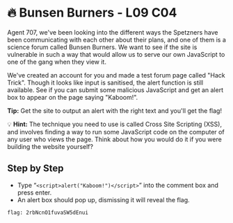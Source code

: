 # 🔥 Bunsen Burners - L09 C04

Agent 707, we've been looking into the different ways the Spetzners have been communicating with each other about their plans, and one of them is a science forum called Bunsen Burners. We want to see if the site is vulnerable in such a way that would allow us to serve our own JavaScript to one of the gang when they view it.

We've created an account for you and made a test forum page called "Hack Trick". Though it looks like input is sanitised, the alert function is still available. See if you can submit some malicious JavaScript and get an alert box to appear on the page saying "Kaboom!".

**Tip:** Get the site to output an alert with the right text and you'll get the flag!

💡 **Hint:** The technique you need to use is called Cross Site Scripting (XSS),
   and involves finding a way to run some JavaScript code on the computer of any user who views the page.
   Think about how you would do it if you were building the website yourself?

## Step by Step

- Type “`<script>alert("Kaboom!")</script>`” into the comment box and press enter.
- An alert box should pop up, dismissing it will reveal the flag.

`flag: 2rbNcnO1fuvaSW5dEnui`
